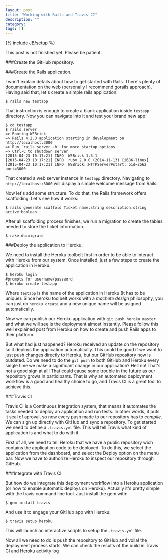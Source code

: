 ```yaml
---
layout: post
title: "Working with Rails and Travis CI"
description: ""
category: 
tags: []
---
```

{% include JB/setup %}

This post is not finished yet. Please be patient.

###Create the GitHub repository.



###Create the Rails application.

I won't explain details about how to get started with Rails. There's plenty of documentation on the web (personally I recommend gorails approach). Having said that, let's create a simple rails application:

	$ rails new testapp

That instruction is enough to create a blank application inside `testapp` directory. Now you can navigate into it and test your brand new app:
	
	$ cd testapp
	$ rails server
	=> Booting WEBrick
	=> Rails 4.2.0 application starting in development on http://localhost:3000
	=> Run `rails server -h` for more startup options
	=> Ctrl-C to shutdown server
	[2015-04-23 10:17:21] INFO  WEBrick 1.3.1
	[2015-04-23 10:17:21] INFO  ruby 2.0.0 (2014-11-13) [i686-linux]
	[2015-04-23 10:17:21] INFO  WEBrick::HTTPServer#start: pid=2562 port=3000

That created a web server instance in `testapp` directory. Navigating to `http://localhost:3000` will display a simple welcome message from Rails.

Now let's add some structure. To do that, the Rails framework offers scaffolding. Let's see how it works:

	$ rails generate scaffold Ticket name:string description:string active:boolean

After all scaffolding process finishes, we run a migration to create the tables needed to store the ticket information.

	$ rake db:migrate


###Deploy the application to Heroku.

We need to install the Heroku toolbelt first in order to be able to interact with Heroku from our system. Once installed, just a few steps to create the application in Heroku:

	$ heroku login
	#prompts for username/password
	$ heroku create testapp

Where `testapp` is the name of the application in Heroku (It has to be unique). Since heroku toolbelt works with a _machete_ _design_ philosophy, you can just do `heroku create` and a new unique name will be asigned automatically.

Now we can publish our Heroku application with `git push heroku master` and what we will see is the deployment almost instantly. Please follow this well explained post from Heroku on how to create and push Rails apps to their platform.


But what had just happened? Heroku received an update on the repository so it deploys the application automatically. This could be good if we want to just push changes directly to Heroku, but our GitHub repository now is outdated. Do we need to do the `git push` to both GitHub and Heroku every single time we make a significant change in our application? Hell no! That's not a good sign at all! That could cause some trouble in the future as our repository grows in participants. That is why an automated deployment workflow is a good and healthy choice to go, and Travis CI is a great tool to achieve this.

###Travis CI

Travis CI is a Continuous Integration system, that means it automates the tasks needed to deploy an application and run tests. In other words, it puts it seal of aproval, so now every push made to our repository has to _compile_. We can sign up directly with GitHub and sync a repository.
To get started we need to define a `.travis.yml` file. This will tell Travis what kind of application is and what to do with it.


First of all, we need to tell Heroku that we have a public repository wich contains the application code to be deployed. To do this, we select the application from the dashboard, and select the Deploy option on the menu bar. Now we have to authorize Heroku to inspect our repository through GitHub.


###Integrate with Travis CI

But how do we integrate this deployment workflow into a Heroku application (or how to enable automatic deploys on Heroku). Actually it's pretty simple with the travis command line tool. Just install the gem with:

	$ gem install travis

And use it to engage your GitHub app with Heroku:

	$ travis setup heroku

This will launch an interactive scripts to setup the `.travis.yml` file.

Now all we need to do is push the repository to GitHub and voila! the deployment process starts. We can check the results of the build in Travis CI and Heroku activity log
